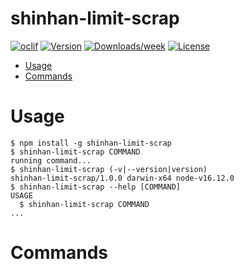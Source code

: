 shinhan-limit-scrap
===================



[![oclif](https://img.shields.io/badge/cli-oclif-brightgreen.svg)](https://oclif.io)
[![Version](https://img.shields.io/npm/v/shinhan-limit-scrap.svg)](https://npmjs.org/package/shinhan-limit-scrap)
[![Downloads/week](https://img.shields.io/npm/dw/shinhan-limit-scrap.svg)](https://npmjs.org/package/shinhan-limit-scrap)
[![License](https://img.shields.io/npm/l/shinhan-limit-scrap.svg)](https://github.com/zeallat/shinhan-limit-scrap/blob/master/package.json)

<!-- toc -->
* [Usage](#usage)
* [Commands](#commands)
<!-- tocstop -->
# Usage
<!-- usage -->
```sh-session
$ npm install -g shinhan-limit-scrap
$ shinhan-limit-scrap COMMAND
running command...
$ shinhan-limit-scrap (-v|--version|version)
shinhan-limit-scrap/1.0.0 darwin-x64 node-v16.12.0
$ shinhan-limit-scrap --help [COMMAND]
USAGE
  $ shinhan-limit-scrap COMMAND
...
```
<!-- usagestop -->
# Commands
<!-- commands -->

<!-- commandsstop -->
